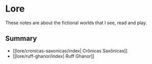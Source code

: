 # Lore

These notes are about the fictional worlds that I see, read and play.

## Summary

- [[lore/cronicas-saxonicas/index| Crônicas Saxônicas]]
- [[lore/ruff-ghanor/index| Ruff Ghanor]]

